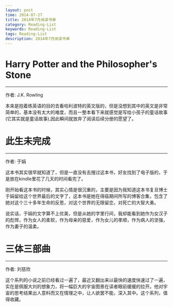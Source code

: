 ```yaml
---
layout: post
time: 2014-07-27
title: 2014年7月阅读书单
category: Reading-List
keywords: Reading-List
tags: Reading-List
description: 2014年7月阅读书单
---
```


# Harry Potter and the Philosopher's Stone

---------------------------

作者: J.K. Rowling

本来是抱着练英语的目的去看哈利波特的英文版的，但是没想到其中的英文是非常简单的，基本没有太大的难度，而且一整本看下来就感觉是写给小孩子的童话故事(它其实就是童话故事),因此瞬间就放弃了阅读后续分册的愿望了。

# 此生未完成

---------------------------

作者: 于娟

这本书其实很早就知道了，但是一直没有去搜过这本书，好友找到了电子版的，于是放在kindle里花了几天的时间看完了。

刚开始看这本书的时候，其实心情是很沉重的，主要是因为我知道这本书复旦博士于娟留给这个世界最后的文字了，这本书是她在得癌期间所写的博客合集，包含了她对这个三十多年生命的反思，对这个世界的无限留恋，对死亡的大智大勇。

说实话，于娟的文字算不上优美，但是从她的字里行间，我却能看到她作为女汉子的彪悍，作为女人的柔软，作为母亲的慈爱，作为女儿的孝顺，作为病人的坚强，作为妻子的温柔。


# 三体三部曲

---------------------------

作者: 刘慈欣

这个系列的小说之前已经看过一遍了，最近又翻出来以最快的速度快速过了一遍，实在是佩服大刘的想象力，将一幅巨大的宇宙图景在读者眼前缓缓的拉开。他对宇宙的思考结果出人意料而又在情理之中，让人欲罢不能，深入其中。这个系列，值得收藏。


